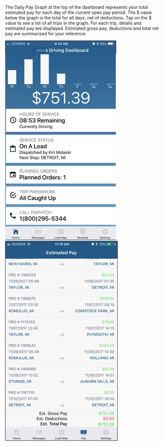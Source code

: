 The Daily Pay Graph at the top of the dashboard represents your total estimated pay for each day of the current open pay period. 
The $ value below the graph is the total for all days, net of deductions. 
Tap on the $ value to see a list of all trips in the graph.
For each trip, details and estimated pay are displayed. Estimated gross pay, deductions and total net pay are summarized for your reference.

![image1](_media/pay/image1.png)
![image2](_media/pay/image2.png)

